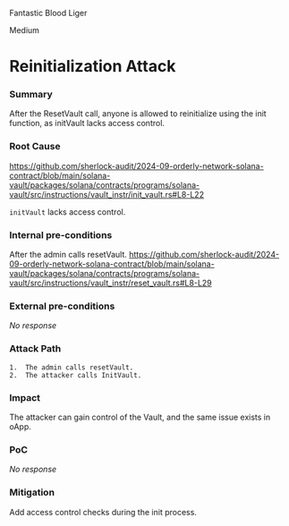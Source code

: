 Fantastic Blood Liger

Medium

# Reinitialization Attack

### Summary

After the ResetVault call, anyone is allowed to reinitialize using the init function, as initVault lacks access control.

### Root Cause

https://github.com/sherlock-audit/2024-09-orderly-network-solana-contract/blob/main/solana-vault/packages/solana/contracts/programs/solana-vault/src/instructions/vault_instr/init_vault.rs#L8-L22

`initVault` lacks access control.

### Internal pre-conditions

After the admin calls resetVault.
https://github.com/sherlock-audit/2024-09-orderly-network-solana-contract/blob/main/solana-vault/packages/solana/contracts/programs/solana-vault/src/instructions/vault_instr/reset_vault.rs#L8-L29

### External pre-conditions

_No response_

### Attack Path

	1.	The admin calls resetVault.
	2.	The attacker calls InitVault.

### Impact

The attacker can gain control of the Vault, and the same issue exists in oApp.

### PoC

_No response_

### Mitigation

Add access control checks during the init process.